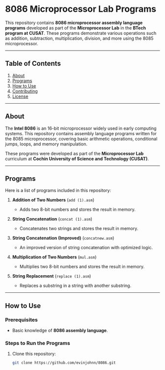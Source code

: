 # 8086 Microprocessor Lab Programs

This repository contains **8086 microprocessor assembly language programs** developed as part of the **Microprocessor Lab** in the **BTech program at CUSAT**. These programs demonstrate various operations such as addition, subtraction, multiplication, division, and more using the 8085 microprocessor.

---

## Table of Contents

1. [About](#about)
2. [Programs](#programs)
3. [How to Use](#how-to-use)
4. [Contributing](#contributing)
5. [License](#license)

---

## About

The **Intel 8086** is an 16-bit microprocessor widely used in early computing systems. This repository contains assembly language programs written for the 8085 microprocessor, covering basic arithmetic operations, conditional jumps, loops, and memory manipulation.

These programs were developed as part of the **Microprocessor Lab** curriculum at **Cochin University of Science and Technology (CUSAT)**.

---

## Programs

Here is a list of programs included in this repository:

1. **Addition of Two Numbers** (`add (1).asm`)  
   - Adds two 8-bit numbers and stores the result in memory.

2. **String Concatenation** (`concat (1).asm`)  
   - Concatenates two strings and stores the result in memory.

3. **String Concatenation (Improved)** (`concatnew.asm`)  
   - An improved version of string concatenation with optimized logic.

4. **Multiplication of Two Numbers** (`mul.asm`)  
   - Multiplies two 8-bit numbers and stores the result in memory.

5. **String Replacement** (`replace (1).asm`)  
   - Replaces a substring in a string with another substring.

---

## How to Use

### Prerequisites
- Basic knowledge of **8086 assembly language**.

### Steps to Run the Programs
1. Clone this repository:
   ```bash
   git clone https://github.com/evinjohnn/8086.git
